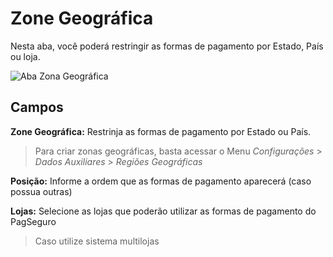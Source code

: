 # Zone Geográfica

Nesta aba, você poderá restringir as formas de pagamento por Estado, País ou loja.

![Aba Zona Geográfica](/PagSeguro-Checkout-Transparente/assets/tab-geo-zone.png#zoom)

## Campos

**Zone Geográfica:** Restrinja as formas de pagamento por Estado ou País.

 > Para criar zonas geográficas, basta acessar o Menu *Configurações* > *Dados Auxiliares* > *Regiões Geográficas*

**Posição:** Informe a ordem que as formas de pagamento aparecerá (caso possua outras)

**Lojas:** Selecione as lojas que poderão utilizar as formas de pagamento do PagSeguro

 > Caso utilize sistema multilojas